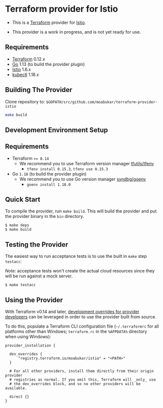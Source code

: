 # Terraform provider for Istio

- This is a [Terraform](https://www.terraform.io/) provider for [Istio](https://istio.io/).

- This provider is a work in progress, and is not yet ready for use.

## Requirements

- [Terraform](https://www.terraform.io/downloads.html) 0.12.x
- [Go](https://golang.org/doc/install) 1.13 (to build the provider plugin)
- [Istio](https://istio.io/docs/setup/getting-started/) 1.6.x
- [kubectl](https://kubernetes.io/docs/tasks/tools/install-kubectl/) 1.18.x

## Building The Provider

Clone repository to: `$GOPATH/src/github.com/moabukar/terraform-provider-istio`

```sh
make build
```

## Development Environment Setup

## Requirements

- Terraform `>= 0.14`
   * We recommend you to use Terraform version manager [tfutils/tfenv](https://github.com/tfutils/tfenv)
      * `tfenv install 0.15.3`, `tfenv use 0.15.3`
- Go `1.18` (to build the provider plugin)
   * We recommend you to use Go version manager [syndbg/goenv](https://github.com/syndbg/goenv/blob/master/INSTALL.md)
      * `goenv install 1.18.0`

## Quick Start

To compile the provider, run `make build`. This will build the provider and put the provider binary in the `bin` directory.

```shell
$ make deps
$ make build
```

## Testing the Provider

The easiest way to run acceptance tests is to use the built in `make` step `testacc`:

*Note:* acceptance tests won't create the actual cloud resources since they will be run against a mock server.

```shell
$ make testacc
```

## Using the Provider

With Terraform v0.14 and later, [development overrides for provider developers](https://www.terraform.io/docs/cli/config/config-file.html#development-overrides-for-provider-developers) can be leveraged in order to use the provider built from source.

To do this, populate a Terraform CLI configuration file (`~/.terraformrc` for all platforms other than Windows; `terraform.rc` in the `%APPDATA%` directory when using Windows):

```hcl
provider_installation {

  dev_overrides {
      "registry.terraform.io/moabukar/istio" = "<PATH>"
  }

  # For all other providers, install them directly from their origin provider
  # registries as normal. If you omit this, Terraform will _only_ use
  # the dev_overrides block, and so no other providers will be available.

  direct {}
}
```

